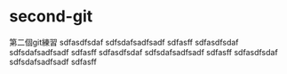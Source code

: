 # second-git
第二個git練習
sdfasdfsdaf
sdfsdafsadfsadf
sdfasff
sdfasdfsdaf
sdfsdafsadfsadf
sdfasff
sdfasdfsdaf
sdfsdafsadfsadf
sdfasff
sdfasdfsdaf
sdfsdafsadfsadf
sdfasff